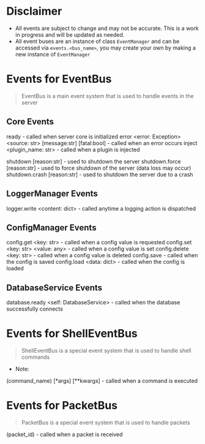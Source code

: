 # Disclaimer
- All events are subject to change and may not be accurate. This is a work in progress and will be updated as needed.
- All event buses are an instance of class `EventManager` and can be accessed via `events.<bus_name>`, you may create your own by making a new instance of `EventManager`

# Events for EventBus
> EventBus is a main event system that is used to handle events in the server

## Core Events
ready - called when server core is initialized
error <error: Exception> <source: str> [message:str] [fatal:bool] - called when an error occurs
inject <plugin_name: str> - called when a plugin is injected

shutdown [reason:str] - used to shutdown the server
shutdown.force [reason:str] - used to force shutdown of the server (data loss may occur)
shutdown.crash [reason:str] - used to shutdown the server due to a crash

## LoggerManager Events
logger.write <content: dict> - called anytime a logging action is dispatched

## ConfigManager Events
config.get <key: str> - called when a config value is requested
config.set <key: str> <value: any> - called when a config value is set
config.delete <key: str> - called when a config value is deleted
config.save - called when the config is saved
config.load <data: dict> - called when the config is loaded

## DatabaseService Events
database.ready <self: DatabaseService> - called when the database successfully connects

# Events for ShellEventBus
> ShellEventBus is a special event system that is used to handle shell commands
- Note: 

(command_name) [*args] [**kwargs] - called when a command is executed

# Events for PacketBus
> PacketBus is a special event system that is used to handle packets

(packet_id) <client> <payload> - called when a packet is received
